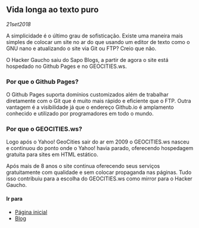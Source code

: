 ## Vida longa ao texto puro
*21set2018*

A simplicidade é o último grau de sofisticação. Existe uma maneira mais simples de colocar um site no ar do que usando um editor de texto como o GNU nano e atualizando o site via Git ou FTP? Creio que não.

O Hacker Gaucho saiu do Sapo Blogs, a partir de agora o site está hospedado no Github Pages e no GEOCITIES.ws.

### Por que o Github Pages?

O Github Pages suporta domínios customizados além de trabalhar diretamente com o Git que é muito mais rápido e eficiente que o FTP. Outra vantagem é a visibilidade já que o endereço Github.io é amplamento conhecido e utilizado por programadores em todo o mundo.

### Por que o GEOCITIES.ws?

Logo após o Yahoo! GeoCities sair do ar em 2009 o GEOCITIES.ws nasceu e continuou do ponto onde o Yahoo! havia parado, oferecendo hospedagem gratuita para sites em HTML estático.

Após mais de 8 anos o site continua oferecendo seus serviços gratuitamente com qualidade e sem colocar propaganda nas páginas. Tudo isso contribuiu para a escolha do GEOCITIES.ws como mirror para o Hacker Gaucho.

#### Ir para
- [Página inicial](.)
- [Blog](blog.html)
